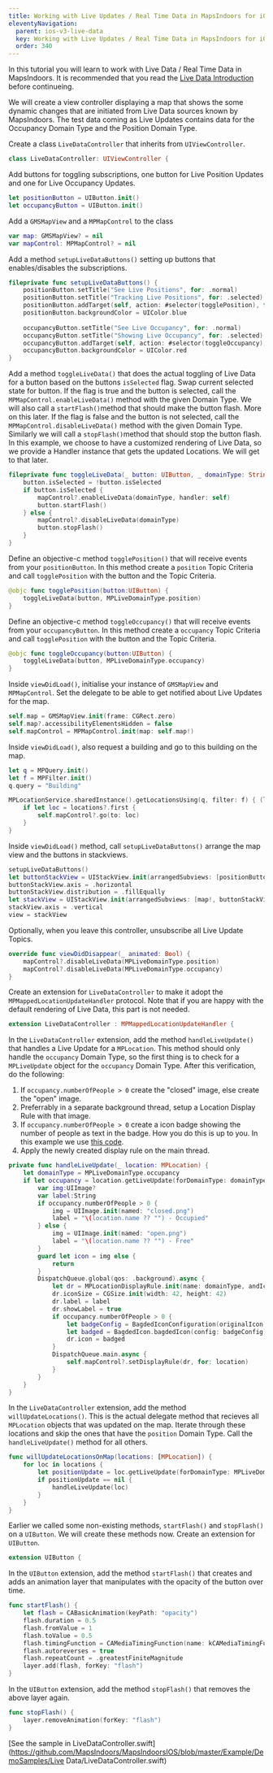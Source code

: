 ```yaml
---
title: Working with Live Updates / Real Time Data in MapsIndoors for iOS
eleventyNavigation:
  parent: ios-v3-live-data
  key: Working with Live Updates / Real Time Data in MapsIndoors for iOS
  order: 340
---
```


In this tutorial you will learn to work with Live Data / Real Time Data in MapsIndoors. It is recommended that you read the [Live Data Introduction](../../introductions/live-data) before continueing.

We will create a view controller displaying a map that shows the some dynamic changes that are initiated from Live Data sources known by MapsIndoors. The test data coming as Live Updates contains data for the Occupancy Domain Type and the Position Domain Type.

Create a class `LiveDataController` that inherits from `UIViewController`.

```swift
class LiveDataController: UIViewController {
```

Add buttons for toggling subscriptions, one button for Live Position Updates and one for Live Occupancy Updates.

```swift
let positionButton = UIButton.init()
let occupancyButton = UIButton.init()
```

Add a `GMSMapView` and a `MPMapControl` to the class

```swift
var map: GMSMapView? = nil
var mapControl: MPMapControl? = nil
```

Add a method `setupLiveDataButtons()` setting up buttons that enables/disables the subscriptions.

```swift
fileprivate func setupLiveDataButtons() {
    positionButton.setTitle("See Live Positions", for: .normal)
    positionButton.setTitle("Tracking Live Positions", for: .selected)
    positionButton.addTarget(self, action: #selector(togglePosition), for: .touchUpInside)
    positionButton.backgroundColor = UIColor.blue
    
    occupancyButton.setTitle("See Live Occupancy", for: .normal)
    occupancyButton.setTitle("Showing Live Occupancy", for: .selected)
    occupancyButton.addTarget(self, action: #selector(toggleOccupancy), for: .touchUpInside)
    occupancyButton.backgroundColor = UIColor.red
}
```

Add a method `toggleLiveData()` that does the actual toggling of Live Data for a button based on the buttons `isSelected` flag. Swap current selected state for button. If the flag is true and the button is selected, call the `MPMapControl.enableLiveData()` method with the given Domain Type. We will also call a `startFlash()`method that should make the button flash. More on this later. If the flag is false and the button is not selected, call the `MPMapControl.disableLiveData()` method with the given Domain Type. Similarly we will call a `stopFlash()`method that should stop the button flash. In this example, we choose to have a customized rendering of Live Data, so we provide a Handler instance that gets the updated Locations. We will get to that later.

```swift
fileprivate func toggleLiveData(_ button: UIButton, _ domainType: String) {
    button.isSelected = !button.isSelected
    if button.isSelected {
        mapControl?.enableLiveData(domainType, handler: self)
        button.startFlash()
    } else {
        mapControl?.disableLiveData(domainType)
        button.stopFlash()
    }
}
```

Define an objective-c method `togglePosition()` that will receive events from your `positionButton`. In this method create a `position` Topic Criteria and call `togglePosition` with the button and the Topic Criteria.

```swift
@objc func togglePosition(button:UIButton) {
    toggleLiveData(button, MPLiveDomainType.position)
}
```

Define an objective-c method `toggleOccupancy()` that will receive events from your `occupancyButton`. In this method create a `occupancy` Topic Criteria and call `togglePosition` with the button and the Topic Criteria.

```swift
@objc func toggleOccupancy(button:UIButton) {
    toggleLiveData(button, MPLiveDomainType.occupancy)
}
```

Inside `viewDidLoad()`, initialise your instance of `GMSMapView` and `MPMapControl`. Set the delegate to be able to get notified about Live Updates for the map.

```swift
self.map = GMSMapView.init(frame: CGRect.zero)
self.map?.accessibilityElementsHidden = false
self.mapControl = MPMapControl.init(map: self.map!)
```

Inside `viewDidLoad()`, also request a building and go to this building on the map.

```swift
let q = MPQuery.init()
let f = MPFilter.init()
q.query = "Building"

MPLocationService.sharedInstance().getLocationsUsing(q, filter: f) { (locations, error) in
    if let loc = locations?.first {
        self.mapControl?.go(to: loc)
    }
}
```

Inside `viewDidLoad()` method, call `setupLiveDataButtons()` arrange the map view and the buttons in stackviews.

```swift
setupLiveDataButtons()
let buttonStackView = UIStackView.init(arrangedSubviews: [positionButton, occupancyButton])
buttonStackView.axis = .horizontal
buttonStackView.distribution = .fillEqually
let stackView = UIStackView.init(arrangedSubviews: [map!, buttonStackView])
stackView.axis = .vertical
view = stackView

```

Optionally, when you leave this controller, unsubscribe all Live Update Topics.

```swift
override func viewDidDisappear(_ animated: Bool) {
    mapControl?.disableLiveData(MPLiveDomainType.position)
    mapControl?.disableLiveData(MPLiveDomainType.occupancy)
}
```

Create an extension for `LiveDataController` to make it adopt the `MPMappedLocationUpdateHandler` protocol. Note that if you are happy with the default rendering of Live Data, this part is not needed.

```swift
extension LiveDataController : MPMappedLocationUpdateHandler {
```

In the `LiveDataController` extension, add the method `handleLiveUpdate()` that handles a Live Update for a `MPLocation`. This method should only handle the `occupancy` Domain Type, so the first thing is to check for a `MPLiveUpdate` object for the `occupancy` Domain Type. After this verification, do the following:

1. If `occupancy.numberOfPeople > 0` create the "closed" image, else create the "open" image.
1. Preferrably in a separate background thread, setup a Location Display Rule with that image.
1. If `occupancy.numberOfPeople > 0` create a icon badge showing the number of people as text in the badge. How you do this is up to you. In this example we use [this code](https://github.com/MapsIndoors/MapsIndoorsUtils).
1. Apply the newly created display rule on the main thread.

```swift
private func handleLiveUpdate(_ location: MPLocation) {
    let domainType = MPLiveDomainType.occupancy
    if let occupancy = location.getLiveUpdate(forDomainType: domainType) as? MPOccupancyLiveUpdate {
        var img:UIImage?
        var label:String
        if occupancy.numberOfPeople > 0 {
            img = UIImage.init(named: "closed.png")
            label = "\(location.name ?? "") - Occupied"
        } else {
            img = UIImage.init(named: "open.png")
            label = "\(location.name ?? "") - Free"
        }
        guard let icon = img else {
            return
        }
        DispatchQueue.global(qos: .background).async {
            let dr = MPLocationDisplayRule.init(name: domainType, andIcon: icon, andZoomLevelOn: 15)!
            dr.iconSize = CGSize.init(width: 42, height: 42)
            dr.label = label
            dr.showLabel = true
            if occupancy.numberOfPeople > 0 {
                let badgeConfig = BagdedIconConfiguration(originalIcon:icon, badgeText:"\(occupancy.numberOfPeople)")
                let badged = BagdedIcon.bagdedIcon(config: badgeConfig)
                dr.icon = badged
            }
            DispatchQueue.main.async {
                self.mapControl?.setDisplayRule(dr, for: location)
            }
        }
    }
}
```

In the `LiveDataController` extension, add the method `willUpdateLocations()`. This is the actual delegate method that recieves all `MPLocation` objects that was updated on the map. Iterate through these locations and skip the ones that have the `position` Domain Type. Call the `handleLiveUpdate()` method for all others.

```swift
func willUpdateLocationsOnMap(locations: [MPLocation]) {
    for loc in locations {
        let positionUpdate = loc.getLiveUpdate(forDomainType: MPLiveDomainType.position)
        if positionUpdate == nil {
            handleLiveUpdate(loc)
        }
    }
}

```

Earlier we called some non-existing methods, `startFlash()` and `stopFlash()` on a `UIButton`. We will create these methods now. Create an extension for `UIButton`.

```swift
extension UIButton {
```

In the `UIButton` extension, add the method `startFlash()` that creates and adds an animation layer that manipulates with the opacity of the button over time.

```swift
func startFlash() {
    let flash = CABasicAnimation(keyPath: "opacity")
    flash.duration = 0.5
    flash.fromValue = 1
    flash.toValue = 0.5
    flash.timingFunction = CAMediaTimingFunction(name: kCAMediaTimingFunctionEaseInEaseOut)
    flash.autoreverses = true
    flash.repeatCount = .greatestFiniteMagnitude
    layer.add(flash, forKey: "flash")
}
```

In the `UIButton` extension, add the method `stopFlash()` that removes the above layer again.

```swift
func stopFlash() {
    layer.removeAnimation(forKey: "flash")
}
```

[See the sample in LiveDataController.swift](https://github.com/MapsIndoors/MapsIndoorsIOS/blob/master/Example/DemoSamples/Live Data/LiveDataController.swift)

